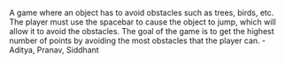 A game where an object has to avoid obstacles such as trees, birds, etc. The player must use the spacebar to cause the object to jump, which will allow it to avoid the obstacles. The goal of the game is to get the highest number of points by avoiding the most obstacles that the player can. - Aditya, Pranav, Siddhant
